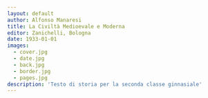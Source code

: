 ```yaml
---
layout: default
author: Alfonso Manaresi
title: La Civiltà Medioevale e Moderna
editor: Zanichelli, Bologna
date: 1933-01-01
images:
  - cover.jpg
  - date.jpg
  - back.jpg
  - border.jpg
  - pages.jpg
description: 'Testo di storia per la seconda classe ginnasiale'
---
```

